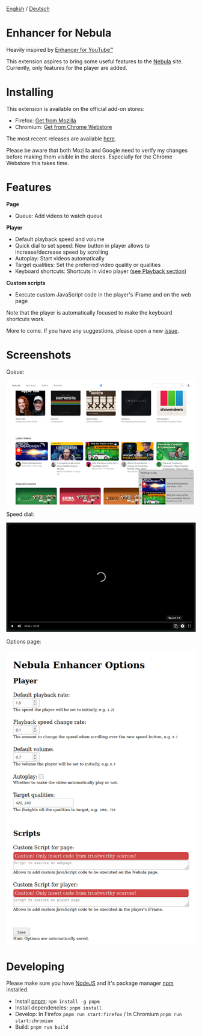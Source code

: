 [English](README.md) / [Deutsch](README.DE.md)


# Enhancer for Nebula

Heavily inspired by [Enhancer for YouTube&trade;](https://www.mrfdev.com/enhancer-for-youtube)

This extension aspires to bring some useful features to the [Nebula](https://watchnebula.com) site. Currently, only features for the player are added.



# Installing

This extension is available on the official add-on stores:

- Firefox: [Get from Mozilla](https://addons.mozilla.org/en-US/firefox/addon/enhancer-for-nebula/)
- Chromium: [Get from Chrome Webstore](https://chrome.google.com/webstore/detail/enhancer-for-nebula/niaholaehmipmbpoagjmdlocnhakeonl)

The most recent releases are available [here](https://github.com/cpiber/NebulaEnhance/releases).

Please be aware that both Mozilla and Google need to verify my changes before making them visible in the stores. Especially for the Chrome Webstore this takes time.


# Features

**Page**
- Queue: Add videos to watch queue

**Player**
- Default playback speed and volume
- Quick dial to set speed: New button in player allows to increase/decrease speed by scrolling
- Autoplay: Start videos automatically
- Target qualities: Set the preferred video quality or qualities
- Keyboard shortcuts: Shortcuts in video player ([see Playback section](https://www.mrfdev.com/youtube-keyboard-shortcuts))

**Custom scripts**
- Execute custom JavaScript code in the player's iFrame and on the web page

Note that the player is automatically focused to make the keyboard shortcuts work.

More to come. If you have any suggestions, please open a new [issue](https://github.com/cpiber/NebulaEnhance/issues).


# Screenshots

Queue:

![Queue / Watch list.](static/Screenshot3.png)

Speed dial:

![Speed dial. Scroll to change speed.](static/Screenshot1.png)

Options page:

![Options.](static/Screenshot2.png)


# Developing

Please make sure you have [NodeJS](https://nodejs.org/) and it's package manager [npm](https://www.npmjs.com/) installed.

- Install [pnpm](https://github.com/pnpm/pnpm): `npm install -g pnpm`
- Install dependencies: `pnpm install`
- Develop: In Firefox `pnpm run start:firefox` / In Chromium `pnpm run start:chromium`
- Build: `pnpm run build`
